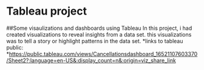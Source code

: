 # Tableau project
##Some visaulizations and dashboards using Tableau
 In this project, i had created visualizations to reveal insights from a data set. this visualizations was to tell a story or highlight patterns in the data set.
 *links to tableau public:
 *https://public.tableau.com/views/Cancellationsdashboard_16521107603370/Sheet2?:language=en-US&:display_count=n&:origin=viz_share_link
